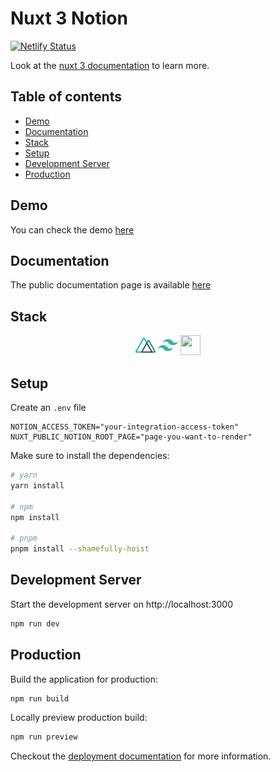 # Nuxt 3 Notion

[![Netlify Status](https://api.netlify.com/api/v1/badges/61b93561-607e-4ea9-abdd-035e16185394/deploy-status)](https://app.netlify.com/sites/lustrous-sawine-579ca9/deploys)

Look at the [nuxt 3 documentation](https://v3.nuxtjs.org) to learn more.

## Table of contents

* [Demo](#demo)
* [Documentation](#documentation)
* [Stack](#stack)
* [Setup](#setup)
* [Development Server](#development-server)
* [Production](#production)

## Demo

You can check the demo [here](https://lustrous-sawine-579ca9.netlify.app/)

## Documentation

The public documentation page is available [here](https://wide-hat-401.notion.site/Nuxt-3-Notion-b48f95480a714640a2dd0668aed3b7da)

## Stack

<p align="center">
    <img src="https://raw.githubusercontent.com/devicons/devicon/2ae2a900d2f041da66e950e4d48052658d850630/icons/nuxtjs/nuxtjs-original.svg" width=32 height=32>
    <img src="https://raw.githubusercontent.com/devicons/devicon/2ae2a900d2f041da66e950e4d48052658d850630/icons/tailwindcss/tailwindcss-plain.svg" width=32 height=32>
    <img src="https://cdn.worldvectorlogo.com/logos/notion-logo-1.svg" width=32 height=32>
</p>

## Setup

Create an `.env` file
```env
NOTION_ACCESS_TOKEN="your-integration-access-token"
NUXT_PUBLIC_NOTION_ROOT_PAGE="page-you-want-to-render"
```

Make sure to install the dependencies:

```bash
# yarn
yarn install

# npm
npm install

# pnpm
pnpm install --shamefully-hoist
```

## Development Server

Start the development server on http://localhost:3000

```bash
npm run dev
```

## Production

Build the application for production:

```bash
npm run build
```

Locally preview production build:

```bash
npm run preview
```

Checkout the [deployment documentation](https://v3.nuxtjs.org/guide/deploy/presets) for more information.
